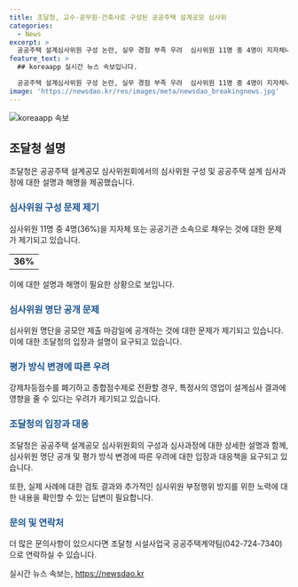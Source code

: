 ```yaml
---
title: 조달청, 교수·공무원·건축사로 구성된 공공주택 설계공모 심사위
categories:
  - News
excerpt: >
  공공주택 설계심사위원 구성 논란, 실무 경험 부족 우려  심사위원 11명 중 4명이 지자체나 공공기관 출신인데, 강제차등점수 폐기와 최고·최저점수를 제외한 종합점수제로의 변경으로 심사 결과가 흔들릴 우려가 제기되고 있다. 조달청은 건축사 심사위원 풀에서 선정되는데, 이는 공무원 및 공공기관 출신의 참여 가능성을 높일 수 있다고 밝혔으나, 해당 사례는 없었다고 전했다. 부정행위 방지를 위해 청렴옴부즈만과 평가모니터링단을 운영 중이며, 추가적인 불이익 부과도 추진 중이라고 한다.
feature_text: >
  ## koreaapp 실시간 뉴스 속보입니다.

  공공주택 설계심사위원 구성 논란, 실무 경험 부족 우려  심사위원 11명 중 4명이 지자체나 공공기관 출신인데, 강제차등점수 폐기와 최고·최저점수를 제외한 종합점수제로의 변경으로 심사 결과가 흔들릴 우려가 제기되고 있다. 조달청은 건축사 심사위원 풀에서 선정되는데, 이는 공무원 및 공공기관 출신의 참여 가능성을 높일 수 있다고 밝혔으나, 해당 사례는 없었다고 전했다. 부정행위 방지를 위해 청렴옴부즈만과 평가모니터링단을 운영 중이며, 추가적인 불이익 부과도 추진 중이라고 한다.
image: 'https://newsdao.kr/res/images/meta/newsdao_breakingnews.jpg'
---
```


<p><img src="https://newsdao.kr/res/images/meta/newsdao_breakingnews.jpg" alt="koreaapp 속보" /></p>

<h2 data-ke-size="size26">조달청 설명</h2>

<p data-ke-size="size16">조달청은 공공주택 설계공모 심사위원회에서의 심사위원 구성 및 공공주택 설계 심사과정에 대한 설명과 해명을 제공했습니다.</p>

<h3><b><span style="color: #1a5490;">심사위원 구성 문제 제기</span></b></h3>

<p data-ke-size="size16">심사위원 11명 중 4명(36%)을 지자체 또는 공공기관 소속으로 채우는 것에 대한 문제가 제기되고 있습니다.</p>

<table>
  <tr>
    <td style="text-align: center; height: 17px;"><b>36%</b></td>
  </tr>
</table>

<p data-ke-size="size16">이에 대한 설명과 해명이 필요한 상황으로 보입니다.</p>

<h3><b><span style="color: #1a5490;">심사위원 명단 공개 문제</span></b></h3>

<p data-ke-size="size16">심사위원 명단을 공모안 제출 마감일에 공개하는 것에 대한 문제가 제기되고 있습니다. 이에 대한 조달청의 입장과 설명이 요구되고 있습니다.</p>

<h3><b><span style="color: #1a5490;">평가 방식 변경에 따른 우려</span></b></h3>

<p data-ke-size="size16">강제차등점수를 폐기하고 종합점수제로 전환할 경우, 특정사의 영업이 설계심사 결과에 영향을 줄 수 있다는 우려가 제기되고 있습니다.</p>

<h3><b><span style="color: #1a5490;">조달청의 입장과 대응</span></b></h3>

<p data-ke-size="size16">조달청은 공공주택 설계공모 심사위원회의 구성과 심사과정에 대한 상세한 설명과 함께, 심사위원 명단 공개 및 평가 방식 변경에 따른 우려에 대한 입장과 대응책을 요구되고 있습니다.</p>

<p data-ke-size="size16">또한, 실제 사례에 대한 검토 결과와 추가적인 심사위원 부정행위 방지를 위한 노력에 대한 내용을 확인할 수 있는 답변이 필요합니다.</p>

<h3><b><span style="color: #1a5490;">문의 및 연락처</span></b></h3>

<p data-ke-size="size16">더 많은 문의사항이 있으시다면 조달청 시설사업국 공공주택계약팀(042-724-7340)으로 연락하실 수 있습니다.</p>
실시간 뉴스 속보는, <a href="https://newsdao.kr" rel="dofollow">https://newsdao.kr</a>


